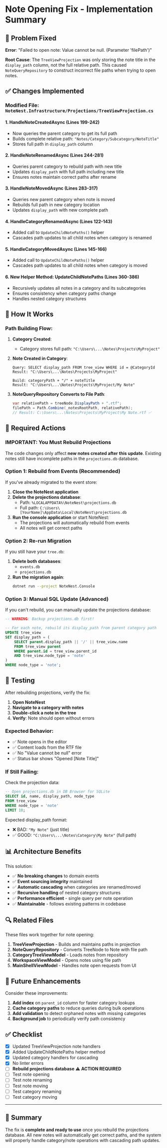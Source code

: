 # Note Opening Fix - Implementation Summary

## 🎯 Problem Fixed

**Error**: "Failed to open note: Value cannot be null. (Parameter 'filePath')"

**Root Cause**: The `TreeViewProjection` was only storing the note title in the `display_path` column, not the full relative path. This caused `NoteQueryRepository` to construct incorrect file paths when trying to open notes.

## ✅ Changes Implemented

### Modified File: `NoteNest.Infrastructure/Projections/TreeViewProjection.cs`

#### 1. **HandleNoteCreatedAsync** (Lines 199-242)
- Now queries the parent category to get its full path
- Builds complete relative path: `"Notes/Category/Subcategory/NoteTitle"`
- Stores full path in `display_path` column

#### 2. **HandleNoteRenamedAsync** (Lines 244-281)
- Queries parent category to rebuild path with new title
- Updates `display_path` with full path including new title
- Ensures notes maintain correct paths after rename

#### 3. **HandleNoteMovedAsync** (Lines 283-317)
- Queries new parent category when note is moved
- Rebuilds full path in new category location
- Updates `display_path` with new complete path

#### 4. **HandleCategoryRenamedAsync** (Lines 122-143)
- Added call to `UpdateChildNotePaths()` helper
- Cascades path updates to all child notes when category is renamed

#### 5. **HandleCategoryMovedAsync** (Lines 145-166)
- Added call to `UpdateChildNotePaths()` helper
- Cascades path updates to all child notes when category is moved

#### 6. **New Helper Method: UpdateChildNotePaths** (Lines 360-386)
- Recursively updates all notes in a category and its subcategories
- Ensures consistency when category paths change
- Handles nested category structures

## 🔧 How It Works

### Path Building Flow:

1. **Category Created**: 
   - Category stores full path: `"C:\Users\...\Notes\Projects\MyProject"`

2. **Note Created in Category**:
   ```
   Query: SELECT display_path FROM tree_view WHERE id = @CategoryId
   Result: "C:\Users\...\Notes\Projects\MyProject"
   
   Build: categoryPath + "/" + noteTitle
   Result: "C:\Users\...\Notes\Projects\MyProject/My Note"
   ```

3. **NoteQueryRepository Converts to File Path**:
   ```csharp
   var relativePath = treeNode.DisplayPath + ".rtf";
   filePath = Path.Combine(_notesRootPath, relativePath);
   // Result: C:\Users\...\Notes\Projects\MyProject\My Note.rtf ✅
   ```

## 🚀 Required Actions

### **IMPORTANT: You Must Rebuild Projections**

The code changes only affect **new notes created after this update**. Existing notes still have incomplete paths in the `projections.db` database.

### Option 1: Rebuild from Events (Recommended)

If you've already migrated to the event store:

1. **Close the NoteNest application**
2. **Delete the projections database**:
   - Path: `%LOCALAPPDATA%\NoteNest\projections.db`
   - Full path: `C:\Users\[YourName]\AppData\Local\NoteNest\projections.db`
3. **Run the console application** or start NoteNest:
   - The projections will automatically rebuild from events
   - All notes will get correct paths

### Option 2: Re-run Migration

If you still have your `tree.db`:

1. **Delete both databases**:
   - `events.db`
   - `projections.db`
2. **Run the migration again**:
   ```bash
   dotnet run --project NoteNest.Console
   ```

### Option 3: Manual SQL Update (Advanced)

If you can't rebuild, you can manually update the projections database:

```sql
-- WARNING: Backup projections.db first!

-- For each note, rebuild its display_path from parent category path
UPDATE tree_view 
SET display_path = (
    SELECT parent.display_path || '/' || tree_view.name
    FROM tree_view parent
    WHERE parent.id = tree_view.parent_id
    AND tree_view.node_type = 'note'
)
WHERE node_type = 'note';
```

## 🧪 Testing

After rebuilding projections, verify the fix:

1. **Open NoteNest**
2. **Navigate to a category with notes**
3. **Double-click a note in the tree**
4. **Verify**: Note should open without errors

### Expected Behavior:
- ✅ Note opens in the editor
- ✅ Content loads from the RTF file
- ✅ No "Value cannot be null" error
- ✅ Status bar shows "Opened [Note Title]"

### If Still Failing:

Check the projection data:
```sql
-- Open projections.db in DB Browser for SQLite
SELECT id, name, display_path, node_type 
FROM tree_view 
WHERE node_type = 'note' 
LIMIT 10;
```

Expected display_path format:
- ❌ BAD: `"My Note"` (just title)
- ✅ GOOD: `"C:\Users\...\Notes\Category\My Note"` (full path)

## 📊 Architecture Benefits

This solution:
- ✅ **No breaking changes** to domain events
- ✅ **Event sourcing integrity** maintained
- ✅ **Automatic cascading** when categories are renamed/moved
- ✅ **Recursive handling** of nested category structures
- ✅ **Performance efficient** - single query per note operation
- ✅ **Maintainable** - follows existing patterns in codebase

## 🔍 Related Files

These files work together for note opening:

1. **TreeViewProjection** - Builds and maintains paths in projection
2. **NoteQueryRepository** - Converts TreeNode to Note with file path
3. **CategoryTreeViewModel** - Loads notes from repository
4. **WorkspaceViewModel** - Opens notes using file path
5. **MainShellViewModel** - Handles note open requests from UI

## 📝 Future Enhancements

Consider these improvements:

1. **Add index** on `parent_id` column for faster category lookups
2. **Cache category paths** to reduce queries during bulk operations
3. **Add validation** to detect orphaned notes with missing categories
4. **Background job** to periodically verify path consistency

## ✅ Checklist

- [x] Updated TreeViewProjection note handlers
- [x] Added UpdateChildNotePaths helper method
- [x] Updated category handlers for cascading
- [x] No linter errors
- [ ] **Rebuild projections database** ⚠️ **ACTION REQUIRED**
- [ ] Test note opening
- [ ] Test note renaming
- [ ] Test note moving
- [ ] Test category renaming
- [ ] Test category moving

---

## 🎉 Summary

The fix is **complete and ready to use** once you rebuild the projections database. All new notes will automatically get correct paths, and the system will properly handle category/note operations with cascading path updates.

